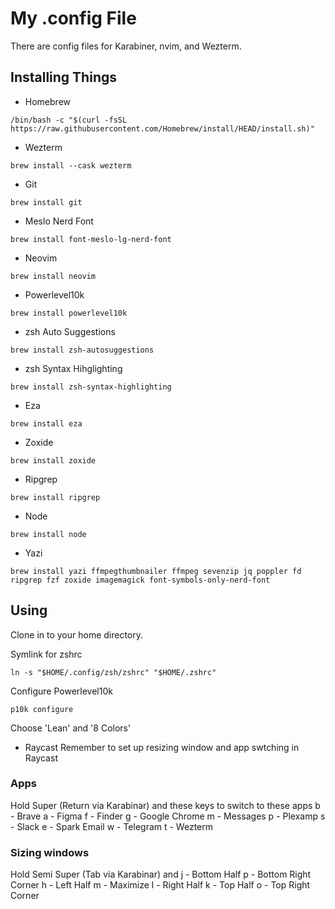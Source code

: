 # My .config File
There are config files for Karabiner, nvim, and Wezterm.

## Installing Things
- Homebrew
```
/bin/bash -c "$(curl -fsSL https://raw.githubusercontent.com/Homebrew/install/HEAD/install.sh)"
```

- Wezterm
```
brew install --cask wezterm
```

- Git
```
brew install git
```

- Meslo Nerd Font
```
brew install font-meslo-lg-nerd-font
```

- Neovim
```
brew install neovim
```

- Powerlevel10k
```
brew install powerlevel10k
```

- zsh Auto Suggestions
```
brew install zsh-autosuggestions
```

- zsh Syntax Hihglighting
```
brew install zsh-syntax-highlighting
```

- Eza
```
brew install eza
```

- Zoxide
```
brew install zoxide
```

- Ripgrep
```
brew install ripgrep
```

- Node
```
brew install node
```

- Yazi
```
brew install yazi ffmpegthumbnailer ffmpeg sevenzip jq poppler fd ripgrep fzf zoxide imagemagick font-symbols-only-nerd-font
```

## Using
Clone in to your home directory.

Symlink for zshrc
```
ln -s "$HOME/.config/zsh/zshrc" "$HOME/.zshrc"
```

Configure Powerlevel10k
```
p10k configure
```
Choose 'Lean' and '8 Colors'

- Raycast
Remember to set up resizing window and app swtching in Raycast

### Apps
Hold Super (Return via Karabinar) and these keys to switch to these apps
b - Brave
a - Figma
f - Finder
g - Google Chrome
m - Messages
p - Plexamp
s - Slack
e - Spark Email
w - Telegram
t - Wezterm

### Sizing windows
Hold Semi Super (Tab via Karabinar) and
j - Bottom Half
p - Bottom Right Corner
h - Left Half
m - Maximize
l - Right Half
k - Top Half
o - Top Right Corner
